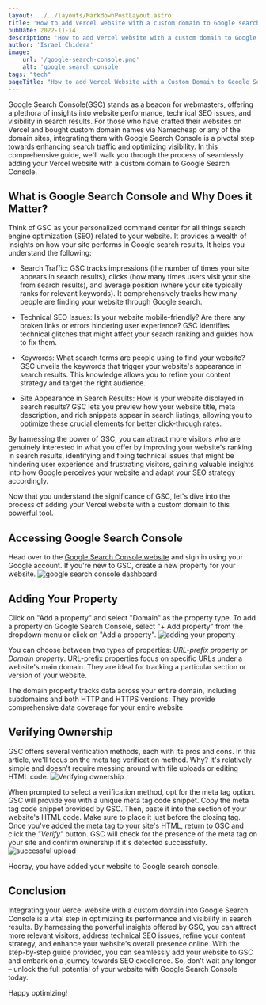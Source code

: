 ```yaml
---
layout: ../../layouts/MarkdownPostLayout.astro
title: 'How to add Vercel website with a custom domain to Google search console'
pubDate: 2022-11-14
description: 'How to add Vercel website with a custom domain to Google search console'
author: 'Israel Chidera'
image:
    url: '/google-search-console.png'
    alt: 'google search console'
tags: "tech"
pageTitle: "How to add Vercel Website with a Custom Domain to Google Search Console"
---
```


Google Search Console(GSC) stands as a beacon for webmasters, offering a plethora of insights into website performance, technical SEO issues, and visibility in search results. For those who have crafted their websites on Vercel and bought custom domain names via Namecheap or any of the domain sites, integrating them with Google Search Console is a pivotal step towards enhancing search traffic and optimizing visibility. In this comprehensive guide, we'll walk you through the process of seamlessly adding your Vercel website with a custom domain to Google Search Console.


## What is Google Search Console and Why Does it Matter?
Think of GSC as your personalized command center for all things search engine optimization (SEO) related to your website. It provides a wealth of insights on how your site performs in Google search results, It helps you understand the following:

- Search Traffic: GSC tracks impressions (the number of times your site appears in search results), clicks (how many times users visit your site from search results), and average position (where your site typically ranks for relevant keywords). It comprehensively tracks how many people are finding your website through Google search.

- Technical SEO Issues: Is your website mobile-friendly? Are there any broken links or errors hindering user experience? GSC identifies technical glitches that might affect your search ranking and guides how to fix them.

- Keywords: What search terms are people using to find your website? GSC unveils the keywords that trigger your website's appearance in search results. This knowledge allows you to refine your content strategy and target the right audience.

- Site Appearance in Search Results: How is your website displayed in search results? GSC lets you preview how your website title, meta description, and rich snippets appear in search listings, allowing you to optimize these crucial elements for better click-through rates.

By harnessing the power of GSC, you can attract more visitors who are genuinely interested in what you offer by improving your website's ranking in search results, identifying and fixing technical issues that might be hindering user experience and frustrating visitors, gaining valuable insights into how Google perceives your website and adapt your SEO strategy accordingly.

Now that you understand the significance of GSC, let's dive into the process of adding your Vercel website with a custom domain to this powerful tool.

## Accessing Google Search Console
Head over to the [Google Search Console website](https://search.google.com/search-console/about) and sign in using your Google account. If you're new to GSC, create a new property for your website.
![google search console dashboard](/11.png)


## Adding Your Property
Click on "Add a property" and select "Domain" as the property type. To add a property on Google Search Console, select "+ Add property" from the dropdown menu or click on "Add a property".
![adding your property](/22.png)

You can choose between two types of properties: *URL-prefix property or Domain property*.
URL-prefix properties focus on specific URLs under a website's main domain. They are ideal for tracking a particular section or version of your website.

The domain property tracks data across your entire domain, including subdomains and both HTTP and HTTPS versions. They provide comprehensive data coverage for your entire website.


## Verifying Ownership
GSC offers several verification methods, each with its pros and cons. In this article, we'll focus on the meta tag verification method. Why? It's relatively simple and doesn't require messing around with file uploads or editing HTML code. 
![Verifying ownership](/33.png)


When prompted to select a verification method, opt for the meta tag option. GSC will provide you with a unique meta tag code snippet. Copy the meta tag code snippet provided by GSC. Then, paste it into the <head> section of your website's HTML code. Make sure to place it just before the closing </head> tag.
Once you've added the meta tag to your site's HTML, return to GSC and click the *"Verify"* button. GSC will check for the presence of the meta tag on your site and confirm ownership if it's detected successfully.
![successful upload](/44.png)

Hooray, you have added your website to Google search console.

## Conclusion
Integrating your Vercel website with a custom domain into Google Search Console is a vital step in optimizing its performance and visibility in search results. By harnessing the powerful insights offered by GSC, you can attract more relevant visitors, address technical SEO issues, refine your content strategy, and enhance your website's overall presence online. With the step-by-step guide provided, you can seamlessly add your website to GSC and embark on a journey towards SEO excellence. So, don't wait any longer – unlock the full potential of your website with Google Search Console today.
 
Happy optimizing!

